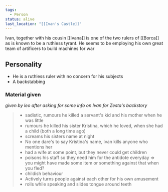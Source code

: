 ```yaml
---
tags:
  - Person
status: alive
last_location: "[[Ivan's Castle]]"
---
```

Ivan, together with his cousin [[Ivana]] is one of the two rulers of [[Borca]] as is known to be a ruthless tyrant. He seems to be employing his own great team of artificers to build machines for war

## Personality
- He is a ruthless ruler with no concern for his subjects
- A backstabbing 


### Material given

_given by leo after asking for some info on Ivan for Zesta's backstory_
> - sadistic, rumours he killed a servant's kid and his mother when he was little 
> - rumours he killed his sister Kristina, which he loved, when she had a child (both a long time ago) 
> - screams his sisters name at night 
> - No one dare's to say Kristina's name, Ivan kills anyone who mentions her 
> - had a wife at some point, but they never could get children 
> - poisons his staff so they need him for the antidote everyday => you might have made some item or something against that when you fled? 
> - childish behaviour 
> - Actively turns people against each other for his own amusement 
> - rolls while speaking and slides tongue around teeth